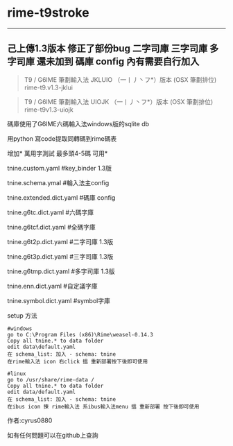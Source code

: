 # rime-t9stroke

---
己上傳1.3版本 修正了部份bug
二字司庫 三字司庫 多字司庫 還未加到 碼庫 config 內有需要自行加入
---

> T9 / G6IME 筆劃輸入法 JKLUIO （一丨丿丶フ*）版本 (OSX 筆劃排位)
> rime-t9.v1.3-jklui

> T9 / G6IME 筆劃輸入法 UIOJK （一丨丿丶フ*）版本 (OSX 筆劃排位)
> rime-t9v1.3-uiojk 

碼庫使用了G6IME六碼輸入法windows版的sqlite db 

用python 寫code提取同轉碼到rime碼表

增加* 萬用字測試 最多頭4-5碼 可用*

tnine.custom.yaml          #key_binder 1.3版

tnine.schema.ymal          #輪入法主config

tnine.extended.dict.yaml   #碼庫 config

tnine.g6tc.dict.yaml       #六碼字庫

tnine.g6tcf.dict.yaml      #全碼字庫

tnine.g6t2p.dict.yaml      #二字司庫 1.3版

tnine.g6t3p.dict.yaml      #三字司庫 1.3版

tnine.g6tmp.dict.yaml      #多字司庫 1.3版

tnine.enn.dict.yaml        #自定議字庫

tnine.symbol.dict.yaml     #symbol字庫

setup 方法

```
#windows 
go to C:\Program Files (x86)\Rime\weasel-0.14.3
Copy all tnine.* to data folder
edit data\default.yaml
在 schema_list: 加入 - schema: tnine
在rime輸入法 icon 右click 搵 重新部署按下後即可使用
```

```
#linux
go to /usr/share/rime-data /
Copy all tnine.* to data folder
edit data/default.yaml
在 schema_list: 加入 - schema: tnine
在ibus icon 揀 rime輸入法 系ibus輸入法menu 搵 重新部署 按下後即可使用
```

作者:cyrus0880

如有任何問題可以在github上查詢
